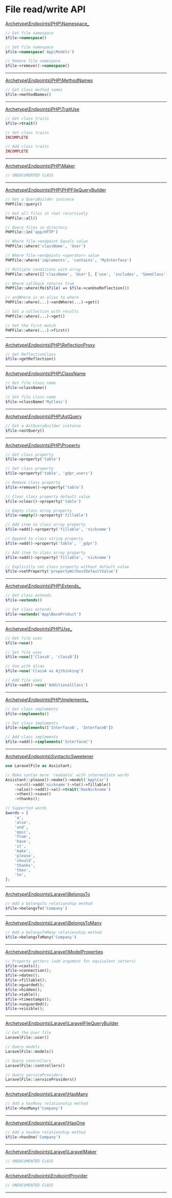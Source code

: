 # File read/write API

[Archetype\Endpoints\PHP\Namespace_](https://github.com/ajthinking/archetype/blob/master/src/Endpoints/PHP/Namespace_.php)
```php
// Get file namespace
$file->namespace()

// Set file namespace
$file->namespace('App\Models')

// Remove file namespace
$file->remove()->namespace()
```
<hr>

[Archetype\Endpoints\PHP\MethodNames](https://github.com/ajthinking/archetype/blob/master/src/Endpoints/PHP/MethodNames.php)
```php
// Get class method names
$file->methodNames()
```
<hr>

[Archetype\Endpoints\PHP\TraitUse](https://github.com/ajthinking/archetype/blob/master/src/Endpoints/PHP/TraitUse.php)
```php
// Get class traits
$file->trait()

// Set class traits
INCOMPLETE

// Add class traits
INCOMPLETE
```
<hr>

[Archetype\Endpoints\PHP\Maker](https://github.com/ajthinking/archetype/blob/master/src/Endpoints/PHP/Maker.php)
```php
// UNDOCUMENTED CLASS
```
<hr>

[Archetype\Endpoints\PHP\PHPFileQueryBuilder](https://github.com/ajthinking/archetype/blob/master/src/Endpoints/PHP/PHPFileQueryBuilder.php)
```php
// Get a QueryBuilder instance
PHPFile::query()

// Get all files in root recursively
PHPFile::all()

// Query files in directory
PHPFile::in('app/HTTP')

// Where file->endpoint Equals value
PHPFile::where('className', 'User')

// Where file->endpoints <operator> value
PHPFile::where('implements', 'contains', 'MyInterface')

// Multiple conditions with array
PHPFile::where([['className', 'User'], ['use', 'includes', 'SomeClass']])

// Where callback returns true
PHPFile::where(fn($file) => $file->canUseReflection())

// andWhere is an alias to where
PHPFile::where(...)->andWhere(...)->get()

// Get a collection with results
PHPFile::where(...)->get()

// Get the first match
PHPFile::where(...)->first()
```
<hr>

[Archetype\Endpoints\PHP\ReflectionProxy](https://github.com/ajthinking/archetype/blob/master/src/Endpoints/PHP/ReflectionProxy.php)
```php
// Get ReflectionClass
$file->getReflection()
```
<hr>

[Archetype\Endpoints\PHP\ClassName](https://github.com/ajthinking/archetype/blob/master/src/Endpoints/PHP/ClassName.php)
```php
// Get file class name
$file->className()

// Set file class name
$file->className('MyClass')
```
<hr>

[Archetype\Endpoints\PHP\AstQuery](https://github.com/ajthinking/archetype/blob/master/src/Endpoints/PHP/AstQuery.php)
```php
// Get a AstQueryBuilder instance
$file->astQuery()
```
<hr>

[Archetype\Endpoints\PHP\Property](https://github.com/ajthinking/archetype/blob/master/src/Endpoints/PHP/Property.php)
```php
// Get class property
$file->property('table')

// Set class property
$file->property('table', 'gdpr_users')

// Remove class property
$file->remove()->property('table')

// Clear class property default value
$file->clear()->property('table')

// Empty class array property
$file->empty()->property('fillable')

// Add item to class array property
$file->add()->property('fillable', 'nickname')

// Append to class string property
$file->add()->property('table', '_gdpr')

// Add item to class array property
$file->add()->property('fillable', 'nickname')

// Explicitly set class property without default value
$file->setProperty('propertyWithoutDefaultValue')
```
<hr>

[Archetype\Endpoints\PHP\Extends_](https://github.com/ajthinking/archetype/blob/master/src/Endpoints/PHP/Extends_.php)
```php
// Get class extends
$file->extends()

// Set class extends
$file->extends('App\BaseProduct')
```
<hr>

[Archetype\Endpoints\PHP\Use_](https://github.com/ajthinking/archetype/blob/master/src/Endpoints/PHP/Use_.php)
```php
// Get file uses
$file->use()

// Set file uses
$file->use(['ClassA', 'classB'])

// Use with alias
$file->use('ClassA as Ajthinking')

// Add file uses
$file->add()->use('AdditionalClass')
```
<hr>

[Archetype\Endpoints\PHP\Implements_](https://github.com/ajthinking/archetype/blob/master/src/Endpoints/PHP/Implements_.php)
```php
// Get class implements
$file->implements()

// Set class implements
$file->implements(['InterfaceA', 'InterfaceB'])

// Add class implements
$file->add()->implements('InterfaceC')
```
<hr>

[Archetype\Endpoints\SyntacticSweetener](https://github.com/ajthinking/archetype/blob/master/src/Endpoints/SyntacticSweetener.php)

```php
use LaravelFile as Assistant;

// Make syntax more 'readable' with intermediate words
Assistant::please()->make()->model('App\Car')
    ->and()->add('nickname')->to()->fillable()
    ->also()->add()->a()->trait('HasNickname')
    ->then()->save()
    ->thanks();

// Supported words
$words = [
    'a',
    'also',
    'and',
    'epic',
    'from',
    'have',
    'it',
    'make',
    'please',
    'should',
    'thanks',
    'then',
    'to',
];
```
<hr>

[Archetype\Endpoints\Laravel\BelongsTo](https://github.com/ajthinking/archetype/blob/master/src/Endpoints/Laravel/BelongsTo.php)
```php
// Add a belongsTo relationship method
$file->belongsTo('Company')
```
<hr>

[Archetype\Endpoints\Laravel\BelongsToMany](https://github.com/ajthinking/archetype/blob/master/src/Endpoints/Laravel/BelongsToMany.php)
```php
// Add a belongsToMany relationship method
$file->belongsToMany('Company')
```
<hr>

[Archetype\Endpoints\Laravel\ModelProperties](https://github.com/ajthinking/archetype/blob/master/src/Endpoints/Laravel/ModelProperties.php)

```php
// Property getters (add argument for equivalent setters)
$file->casts();
$file->connection();
$file->dates();
$file->fillable();
$file->guarded();
$file->hidden();
$file->table();
$file->timestamps();
$file->unguarded();
$file->visible();
```
<hr>

[Archetype\Endpoints\Laravel\LaravelFileQueryBuilder](https://github.com/ajthinking/archetype/blob/master/src/Endpoints/Laravel/LaravelFileQueryBuilder.php)
```php
// Get the User file
LaravelFile::user()

// Query models
LaravelFile::models()

// Query controllers
LaravelFile::controllers()

// Query serviceProviders
LaravelFile::serviceProviders()
```
<hr>

[Archetype\Endpoints\Laravel\HasMany](https://github.com/ajthinking/archetype/blob/master/src/Endpoints/Laravel/HasMany.php)
```php
// Add a hasMany relationship method
$file->hasMany('Company')
```
<hr>

[Archetype\Endpoints\Laravel\HasOne](https://github.com/ajthinking/archetype/blob/master/src/Endpoints/Laravel/HasOne.php)
```php
// Add a hasOne relationship method
$file->hasOne('Company')
```
<hr>

[Archetype\Endpoints\Laravel\LaravelMaker](https://github.com/ajthinking/archetype/blob/master/src/Endpoints/Laravel/LaravelMaker.php)
```php
// UNDOCUMENTED CLASS
```
<hr>

[Archetype\Endpoints\EndpointProvider](https://github.com/ajthinking/archetype/blob/master/src/Endpoints/EndpointProvider.php)
```php
// UNDOCUMENTED CLASS
```
<hr>